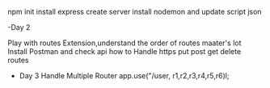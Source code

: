 npm init
install express
create server
install nodemon and update script json

-Day 2

Play with routes Extension,understand the order of routes maater's lot
Install Postman and check api 
how to Handle https put post get delete routes


- Day 3 
  Handle Multiple Router
  app.use("/user, r1,r2,r3,r4,r5,r6)l;